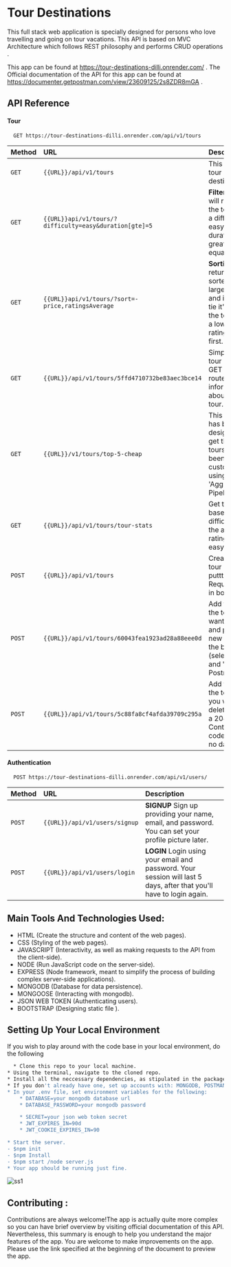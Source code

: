 
# Tour Destinations

This full stack web application is specially designed for persons who love travelling and going on tour vacations. This API is based on MVC Architecture which follows REST philosophy and performs CRUD operations .

This app can be found at https://tour-destinations-dilli.onrender.com/ . The Official documentation of the API for this app can be found at https://documenter.getpostman.com/view/23609125/2s8ZDR8mGA .
## API Reference

#### Tour

```http
  GET https://tour-destinations-dilli.onrender.com/api/v1/tours

```

| Method | URL     | Description                |
| :-------- | :------- | :------------------------- |
| `GET` | `{{URL}}/api/v1/tours` | This returns all tour destinations. |
| `GET` | `{{URL}}api/v1/tours/?difficulty=easy&duration[gte]=5` |**Filtering** This will return all the tours with a difficulty of easy and duration greater than or equal to 5 |
| `GET` | `{{URL}}api/v1/tours/?sort=-price,ratingsAverage` |**Sorting** his will return all tours sorted by the largest price, and if there's a tie it'll display the tours with a lower ratingsAverage first. |
| `GET` | `{{URL}}/api/v1/tours/5ffd4710732be83aec3bce14` | Simply add the tour id to the GET all tours route to get information about a single tour. |
| `GET` | `{{URL}}/v1/tours/top-5-cheap` | This end point has been designed to get the 'top 5' tours that has been pre customized using 'Aggregation Pipeline'. |
| `GET` | `{{URL}}/api/v1/tours/tour-stats` | Get tour stats based on their difficulty, like the average rating of all easy tours. |
| `POST` | `{{URL}}/api/v1/tours` | Create a new tour by puttting Required field in body . |
| `POST` | `{{URL}}/api/v1/tours/60043fea1923ad28a88eee0d` | Add the id of the tour you want to update and pass the new data in the body (select 'raw' and 'JSON' in Postman). |
| `POST` | `{{URL}}/api/v1/tours/5c88fa8cf4afda39709c295a` | Add the id of the tour that you wish to delete. Expect a 204 No Content status code back and no data. |


#### Authentication

```http
  POST https://tour-destinations-dilli.onrender.com/api/v1/users/

```

| Method | URL     | Description                       |
| :-------- | :------- | :-------------------------------- |
| `POST`      | `{{URL}}/api/v1/users/signup` | **SIGNUP** Sign up providing your name, email, and password. You can set your profile picture later.|
| `POST`      | `{{URL}}/api/v1/users/login` | **LOGIN** Login using your email and password. Your session will last 5 days, after that you'll have to login again.|



## Main Tools And Technologies Used:

- HTML (Create the structure and content of the web pages).
- CSS (Styling of the web pages).
- JAVASCRIPT (Interactivity, as well as making requests to the API from the client-side).
- NODE (Run JavaScript code on the server-side).
- EXPRESS (Node framework, meant to simplify the process of building complex server-side applications).
- MONGODB (Database for data persistence).
- MONGOOSE (Interacting with mongodb).
- JSON WEB TOKEN (Authenticating users).
- BOOTSTRAP (Designing static file ).



## Setting Up Your Local Environment

If you wish to play around with the code base in your local environment, do the following

```bash
  * Clone this repo to your local machine.
* Using the terminal, navigate to the cloned repo.
* Install all the neccessary dependencies, as stipulated in the package.json file.
* If you don't already have one, set up accounts with: MONGODB, POSTMAN ,EXPRESS. Please ensure to have at least basic knowledge of how these services work.
* In your .env file, set environment variables for the following:
    * DATABASE=your mongodb database url
    * DATABASE_PASSWORD=your mongodb password

    * SECRET=your json web token secret
    * JWT_EXPIRES_IN=90d
    * JWT_COOKIE_EXPIRES_IN=90

* Start the server.
- $npm init
- $npm Install
- $npm start /node server.js 
* Your app should be running just fine.
```

![ss1](https://user-images.githubusercontent.com/92309333/212540455-0bbcbf27-9e59-4978-979a-971764182465.png)


## Contributing :

Contributions are always welcome!The app is actually quite more complex so you can have brief overview by visiting official documentation of this API.
 Nevertheless, this summary is enough to help you understand the major features of the app. You are welcome to make improvements on the app. Please use the link specified at the beginning of the document to preview the app.



